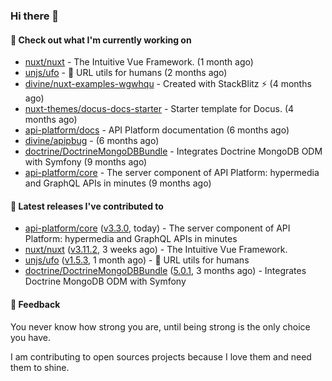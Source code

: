 ### Hi there 👋

#### 👷 Check out what I'm currently working on

- [nuxt/nuxt](https://github.com/nuxt/nuxt) - The Intuitive Vue Framework. (1 month ago)
- [unjs/ufo](https://github.com/unjs/ufo) - 🔗 URL utils for humans (2 months ago)
- [divine/nuxt-examples-wgwhqu](https://github.com/divine/nuxt-examples-wgwhqu) - Created with StackBlitz ⚡️ (4 months ago)
- [nuxt-themes/docus-docs-starter](https://github.com/nuxt-themes/docus-docs-starter) - Starter template for Docus. (4 months ago)
- [api-platform/docs](https://github.com/api-platform/docs) - API Platform documentation (6 months ago)
- [divine/apipbug](https://github.com/divine/apipbug) -  (6 months ago)
- [doctrine/DoctrineMongoDBBundle](https://github.com/doctrine/DoctrineMongoDBBundle) - Integrates Doctrine MongoDB ODM with Symfony (9 months ago)
- [api-platform/core](https://github.com/api-platform/core) - The server component of API Platform: hypermedia and GraphQL APIs in minutes (9 months ago)

#### 🔭 Latest releases I've contributed to

- [api-platform/core](https://github.com/api-platform/core) ([v3.3.0](https://github.com/api-platform/core/releases/tag/v3.3.0), today) - The server component of API Platform: hypermedia and GraphQL APIs in minutes
- [nuxt/nuxt](https://github.com/nuxt/nuxt) ([v3.11.2](https://github.com/nuxt/nuxt/releases/tag/v3.11.2), 3 weeks ago) - The Intuitive Vue Framework.
- [unjs/ufo](https://github.com/unjs/ufo) ([v1.5.3](https://github.com/unjs/ufo/releases/tag/v1.5.3), 1 month ago) - 🔗 URL utils for humans
- [doctrine/DoctrineMongoDBBundle](https://github.com/doctrine/DoctrineMongoDBBundle) ([5.0.1](https://github.com/doctrine/DoctrineMongoDBBundle/releases/tag/5.0.1), 3 months ago) - Integrates Doctrine MongoDB ODM with Symfony

#### 💬 Feedback
You never know how strong you are, until being strong is the only choice you have.

I am contributing to open sources projects because I love them and need them to shine.
